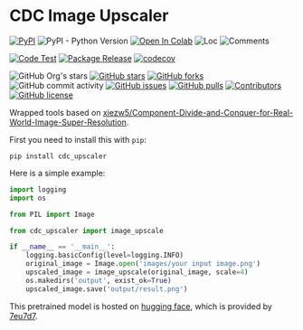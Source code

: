# CDC Image Upscaler

[![PyPI](https://img.shields.io/pypi/v/cdc_upscaler)](https://pypi.org/project/cdc_upscaler/)
![PyPI - Python Version](https://img.shields.io/pypi/pyversions/cdc_upscaler)
[![Open In Colab](https://colab.research.google.com/assets/colab-badge.svg)](https://colab.research.google.com/github/narugo1992/cdc_upscaler/blob/main/examples/cdc_upscaler_example.ipynb)
![Loc](https://img.shields.io/endpoint?url=https://gist.githubusercontent.com/narugo1992/76c126fca51d24785534a1f3c8cac20d/raw/loc.json)
![Comments](https://img.shields.io/endpoint?url=https://gist.githubusercontent.com/narugo1992/76c126fca51d24785534a1f3c8cac20d/raw/comments.json)

[![Code Test](https://github.com/narugo1992/cdc_upscaler/workflows/Code%20Test/badge.svg)](https://github.com/narugo1992/cdc_upscaler/actions?query=workflow%3A%22Code+Test%22)
[![Package Release](https://github.com/narugo1992/cdc_upscaler/workflows/Package%20Release/badge.svg)](https://github.com/narugo1992/cdc_upscaler/actions?query=workflow%3A%22Package+Release%22)
[![codecov](https://codecov.io/gh/narugo1992/cdc_upscaler/branch/main/graph/badge.svg?token=XJVDP4EFAT)](https://codecov.io/gh/narugo1992/cdc_upscaler)

![GitHub Org's stars](https://img.shields.io/github/stars/narugo1992)
[![GitHub stars](https://img.shields.io/github/stars/narugo1992/cdc_upscaler)](https://github.com/narugo1992/cdc_upscaler/stargazers)
[![GitHub forks](https://img.shields.io/github/forks/narugo1992/cdc_upscaler)](https://github.com/narugo1992/cdc_upscaler/network)
![GitHub commit activity](https://img.shields.io/github/commit-activity/m/narugo1992/cdc_upscaler)
[![GitHub issues](https://img.shields.io/github/issues/narugo1992/cdc_upscaler)](https://github.com/narugo1992/cdc_upscaler/issues)
[![GitHub pulls](https://img.shields.io/github/issues-pr/narugo1992/cdc_upscaler)](https://github.com/narugo1992/cdc_upscaler/pulls)
[![Contributors](https://img.shields.io/github/contributors/narugo1992/cdc_upscaler)](https://github.com/narugo1992/cdc_upscaler/graphs/contributors)
[![GitHub license](https://img.shields.io/github/license/narugo1992/cdc_upscaler)](https://github.com/narugo1992/cdc_upscaler/blob/master/LICENSE)

Wrapped tools based
on [xiezw5/Component-Divide-and-Conquer-for-Real-World-Image-Super-Resolution](https://github.com/xiezw5/Component-Divide-and-Conquer-for-Real-World-Image-Super-Resolution).

First you need to install this with `pip`:

```shell
pip install cdc_upscaler
```

Here is a simple example:

```python
import logging
import os

from PIL import Image

from cdc_upscaler import image_upscale

if __name__ == '__main__':
    logging.basicConfig(level=logging.INFO)
    original_image = Image.open('images/your input image.png')
    upscaled_image = image_upscale(original_image, scale=4)
    os.makedirs('output', exist_ok=True)
    upscaled_image.save('output/result.png')

```

This pretrained model is hosted on [hugging face](https://huggingface.co/7eu7d7/CDC_anime), which is provided
by [7eu7d7](https://github.com/7eu7d7).

